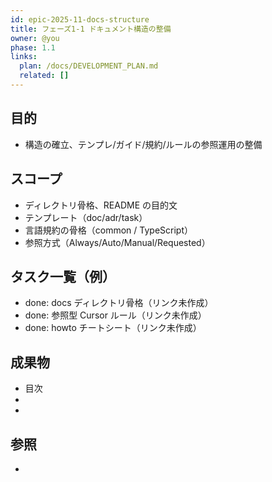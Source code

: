 ```yaml
---
id: epic-2025-11-docs-structure
title: フェーズ1-1 ドキュメント構造の整備
owner: @you
phase: 1.1
links:
  plan: /docs/DEVELOPMENT_PLAN.md
  related: []
---
```


## 目的
-  構造の確立、テンプレ/ガイド/規約/ルールの参照運用の整備

## スコープ
- ディレクトリ骨格、README の目的文
- テンプレート（doc/adr/task）
- 言語規約の骨格（common / TypeScript）
-  参照方式（Always/Auto/Manual/Requested）

## タスク一覧（例）
- done: docs ディレクトリ骨格（リンク未作成）
- done: 参照型 Cursor ルール（リンク未作成）
- done: howto チートシート（リンク未作成）

## 成果物
-  目次
- 
- 

## 参照
- 
